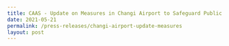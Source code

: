 ```yaml
---
title: CAAS - Update on Measures in Changi Airport to Safeguard Public Health
date: 2021-05-21
permalink: /press-releases/changi-airport-update-measures
layout: post
---
```

